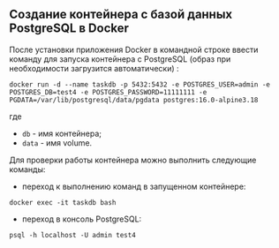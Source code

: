 ## Создание контейнера с базой данных PostgreSQL в Docker  
После установки приложения Docker в командной строке ввести команду для запуска контейнера с PostgreSQL (образ при необходимости загрузится автоматически) :  

    docker run -d --name taskdb -p 5432:5432 -e POSTGRES_USER=admin -e POSTGRES_DB=test4 -e POSTGRES_PASSWORD=11111111 -e PGDATA=/var/lib/postgresql/data/pgdata postgres:16.0-alpine3.18

где

   - `db` - имя контейнера;
   - `data` - имя volume.

Для проверки работы контейнера можно выполнить следующие команды:

   - переход к выполнению команд в запущенном контейнере:

    docker exec -it taskdb bash

   - переход в консоль PostgreSQL:
  
    psql -h localhost -U admin test4
